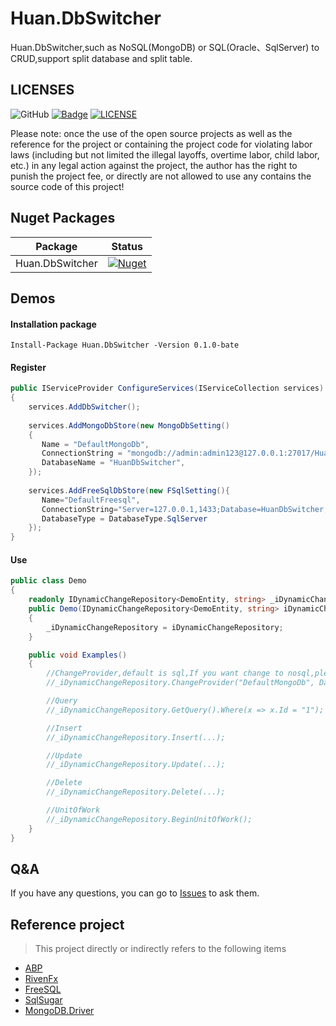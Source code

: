 # Huan.DbSwitcher
Huan.DbSwitcher,such as NoSQL(MongoDB) or SQL(Oracle、SqlServer) to CRUD,support split database and split table.


## LICENSES

![GitHub](https://img.shields.io/github/license/zhuhuanzi/Huan.DbSwitcher)
[![Badge](https://img.shields.io/badge/link-996.icu-%23FF4D5B.svg?style=flat-square)](https://996.icu/#/zh_CN)
[![LICENSE](https://img.shields.io/badge/license-Anti%20996-blue.svg?style=flat-square)](https://github.com/996icu/996.ICU/blob/master/LICENSE)

Please note: once the use of the open source projects as well as the reference for the project or containing the project code for violating labor laws (including but not limited the illegal layoffs, overtime labor, child labor, etc.) in any legal action against the project, the author has the right to punish the project fee, or directly are not allowed to use any contains the source code of this project!




## Nuget Packages
| Package         | Status     |
| --------------- | ---------- |
| Huan.DbSwitcher | [![Nuget](https://img.shields.io/badge/nuget-v0.1.0--bate-green)](https://www.nuget.org/packages/Huan.DbSwitcher/0.1.0-bate#) |



## Demos

#### Installation package

```
Install-Package Huan.DbSwitcher -Version 0.1.0-bate
```

#### Register

```c#
public IServiceProvider ConfigureServices(IServiceCollection services)
{
    services.AddDbSwitcher();
    
    services.AddMongoDbStore(new MongoDbSetting()
    {
       Name = "DefaultMongoDb",
       ConnectionString = "mongodb://admin:admin123@127.0.0.1:27017/HuanDbSwitcher",
       DatabaseName = "HuanDbSwitcher",
    });
    		
    services.AddFreeSqlDbStore(new FSqlSetting(){
       Name="DefaultFreesql",
       ConnectionString="Server=127.0.0.1,1433;Database=HuanDbSwitcher;User Id=sa;Password=admin123;",
       DatabaseType = DatabaseType.SqlServer
    });
}    

```

#### Use

```C#
public class Demo
{
    readonly IDynamicChangeRepository<DemoEntity, string> _iDynamicChangeRepository;
    public Demo(IDynamicChangeRepository<DemoEntity, string> iDynamicChangeRepository)
    {
        _iDynamicChangeRepository = iDynamicChangeRepository;
    }

    public void Examples()
    {
        //ChangeProvider,default is sql,If you want change to nosql,please use ChangeProvider.
        //_iDynamicChangeRepository.ChangeProvider("DefaultMongoDb", DatabaseType.MongoDB);

        //Query
        //_iDynamicChangeRepository.GetQuery().Where(x => x.Id = "1");

        //Insert
        //_iDynamicChangeRepository.Insert(...);

        //Update
        //_iDynamicChangeRepository.Update(...);

        //Delete
        //_iDynamicChangeRepository.Delete(...);

        //UnitOfWork
        //_iDynamicChangeRepository.BeginUnitOfWork();
    }
}
```







## Q&A
If you have any questions, you can go to  [Issues](https://github.com/zhuhuanzi/Huan.DbSwitcher/issues)  to ask them.

## Reference project

> This project directly or indirectly refers to the following items

- [ABP](https://github.com/aspnetboilerplate/aspnetboilerplate)
- [RivenFx](https://github.com/rivenfx)
- [FreeSQL](https://github.com/dotnetcore/FreeSql)
- [SqlSugar](https://github.com/donet5/SqlSugar)
- [MongoDB.Driver](https://github.com/mongodb/mongo-csharp-driver)




